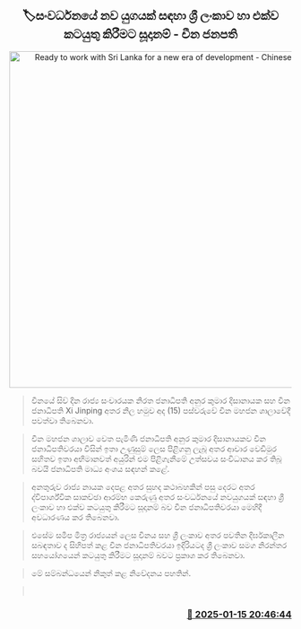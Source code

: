 <p align='center'><b><h2 align='center' title='Ready to work with Sri Lanka for a new era of development - Chinese President'>🏷සංවර්ධනයේ නව යුගයක් සඳහා ශ්‍රී ලංකාව හා එක්ව කටයුතු කිරීමට සූදානම් - චීන ජනපති</h2></b></p>
<p align='center'><img src='https://helakuru.sgp1.cdn.digitaloceanspaces.com/esana/images/lib/anura-president-china-meet-y.jpg' width='600' alt='Ready to work with Sri Lanka for a new era of development - Chinese President'></p>

> චීනයේ සිව් දින රාජ්‍ය සංචාරයක නිරත ජනාධිපති අනුර කුමාර දිසානායක සහ චීන ජනාධිපති Xi Jinping අතර නිල හමුව අද (15) පස්වරුවේ චීන මහජන ශාලාවේදී පවත්වා තිබෙනවා.

> චීන මහජන ශාලාව වෙත පැමිණි ජනාධිපති අනුර කුමාර දිසානායකව චීන ජනාධිපතිවරයා විසින් ඉතා උණුසුම් ලෙස පිළිගනු ලැබූ අතර ආචාර වෙඩිමුර සහිතව ඉතා අභිමානවත් අයුරින් එම පිළිගැනීමේ උත්සවය සංවිධානය කර තිබූ බවයි ජනාධිපති මාධ්‍ය අංශය සඳහන් කළේ.

> අනතුරුව රාජ්‍ය නායක දෙපළ අතර සුහද කථාබහකින් පසු දෙරට අතර ද්විපාර්ශ්වික සාකච්ඡා ආරම්භ කෙරුණු අතර සංවර්ධනයේ නවයුගයක් සඳහා ශ්‍රී ලංකාව හා එක්ව කටයුතු කිරීමට සූදානම් බව චීන ජනාධිපතිවරයා මෙහිදී අවධාරණය කර තිබෙනවා.

> එසේම සමීප මිත්‍ර රාජ්‍යයන් ලෙස චීනය සහ ශ්‍රී ලංකාව අතර පවතින දීර්ඝකාලීන සබඳතාව ද සිහිපත් කළ චීන ජනාධිපතිවරයා ඉදිරියටද ශ්‍රී ලංකාව සමග නිරන්තර සහයෝගයෙන් කටයුතු කිරීමට සූදානම් බවට ප්‍රකාශ කර තිබෙනවා.

> මේ සම්බන්ධයෙන් නිකුත් කළ නිවේදනය පහතින්.

>  



<h3 align='right'><a href='https://www.helakuru.lk/esana/p/106606/'>📅 2025-01-15 20:46:44</a></h3>
